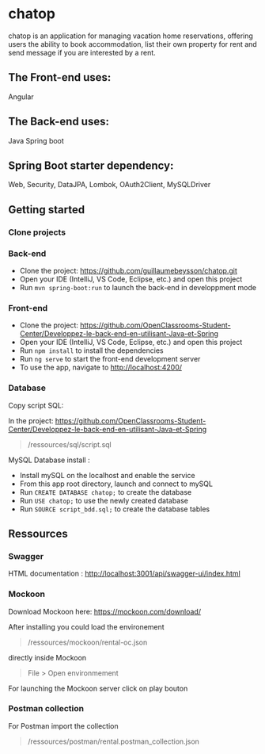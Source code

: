 # chatop

chatop is an application for managing vacation home reservations, offering users the ability to book accommodation, list their own property for rent and send message if you are interested by a rent.

## The Front-end uses:
Angular

## The Back-end uses:
Java Spring boot

## Spring Boot starter dependency:
Web, Security, DataJPA, Lombok, OAuth2Client, MySQLDriver

Getting started
---------------

[](https://github.com/guillaumebeysson/chatop)

### Clone projects

### Back-end

-   Clone the project: https://github.com/guillaumebeysson/chatop.git
-   Open your IDE (IntelliJ, VS Code, Eclipse, etc.) and open this project
-   Run `mvn spring-boot:run` to launch the back-end in developpment mode

### Front-end

-   Clone the project: https://github.com/OpenClassrooms-Student-Center/Developpez-le-back-end-en-utilisant-Java-et-Spring
-   Open your IDE (IntelliJ, VS Code, Eclipse, etc.) and open this project
-   Run `npm install` to install the dependencies
-   Run `ng serve` to start the front-end development server
-   To use the app, navigate to <http://localhost:4200/>

### Database

Copy script SQL:

In the project: https://github.com/OpenClassrooms-Student-Center/Developpez-le-back-end-en-utilisant-Java-et-Spring

> /ressources/sql/script.sql

MySQL Database install :

-   Install mySQL on the localhost and enable the service
-   From this app root directory, launch and connect to mySQL
-   Run `CREATE DATABASE chatop;` to create the database
-   Run `USE chatop;` to use the newly created database
-   Run `SOURCE script_bdd.sql;` to create the database tables

Ressources
----------

### Swagger

HTML documentation : <http://localhost:3001/api/swagger-ui/index.html>

### Mockoon

[](https://github.com/OpenClassrooms-Student-Center/Developpez-le-back-end-en-utilisant-Java-et-Spring)

Download Mockoon here: <https://mockoon.com/download/>

After installing you could load the environement

> /ressources/mockoon/rental-oc.json

directly inside Mockoon

> File > Open environmement

For launching the Mockoon server click on play bouton

### Postman collection

[](https://github.com/OpenClassrooms-Student-Center/Developpez-le-back-end-en-utilisant-Java-et-Spring)

For Postman import the collection

> /ressources/postman/rental.postman_collection.json
